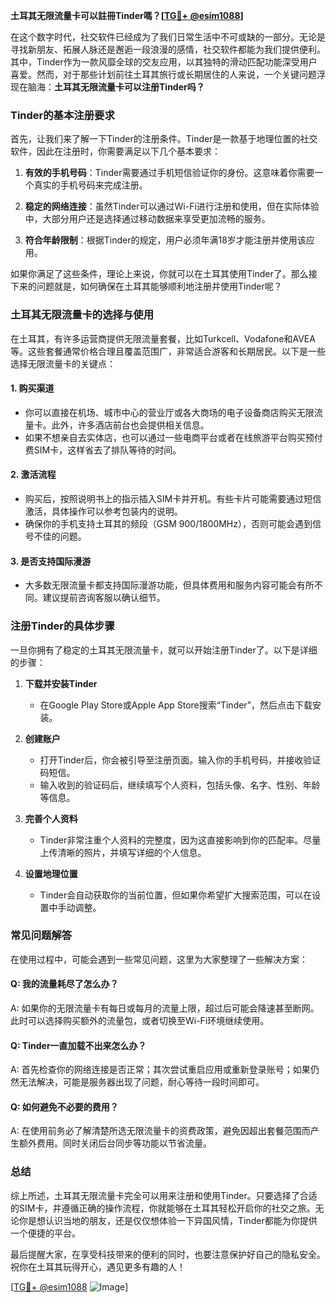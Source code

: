 **土耳其无限流量卡可以註冊Tinder嗎？[[TG💪+ @esim1088](https://t.me/s/esim1088)]**

在这个数字时代，社交软件已经成为了我们日常生活中不可或缺的一部分。无论是寻找新朋友、拓展人脉还是邂逅一段浪漫的感情，社交软件都能为我们提供便利。其中，Tinder作为一款风靡全球的交友应用，以其独特的滑动匹配功能深受用户喜爱。然而，对于那些计划前往土耳其旅行或长期居住的人来说，一个关键问题浮现在脑海：**土耳其无限流量卡可以注册Tinder吗？**

### Tinder的基本注册要求

首先，让我们来了解一下Tinder的注册条件。Tinder是一款基于地理位置的社交软件，因此在注册时，你需要满足以下几个基本要求：

1. **有效的手机号码**：Tinder需要通过手机短信验证你的身份。这意味着你需要一个真实的手机号码来完成注册。
   
2. **稳定的网络连接**：虽然Tinder可以通过Wi-Fi进行注册和使用，但在实际体验中，大部分用户还是选择通过移动数据来享受更加流畅的服务。

3. **符合年龄限制**：根据Tinder的规定，用户必须年满18岁才能注册并使用该应用。

如果你满足了这些条件，理论上来说，你就可以在土耳其使用Tinder了。那么接下来的问题就是，如何确保在土耳其能够顺利地注册并使用Tinder呢？

### 土耳其无限流量卡的选择与使用

在土耳其，有许多运营商提供无限流量套餐，比如Turkcell、Vodafone和AVEA等。这些套餐通常价格合理且覆盖范围广，非常适合游客和长期居民。以下是一些选择无限流量卡的关键点：

#### 1. **购买渠道**
   - 你可以直接在机场、城市中心的营业厅或各大商场的电子设备商店购买无限流量卡。此外，许多酒店前台也会提供相关信息。
   - 如果不想亲自去实体店，也可以通过一些电商平台或者在线旅游平台购买预付费SIM卡，这样省去了排队等待的时间。

#### 2. **激活流程**
   - 购买后，按照说明书上的指示插入SIM卡并开机。有些卡片可能需要通过短信激活，具体操作可以参考包装内的说明。
   - 确保你的手机支持土耳其的频段（GSM 900/1800MHz），否则可能会遇到信号不佳的问题。

#### 3. **是否支持国际漫游**
   - 大多数无限流量卡都支持国际漫游功能，但具体费用和服务内容可能会有所不同。建议提前咨询客服以确认细节。

### 注册Tinder的具体步骤

一旦你拥有了稳定的土耳其无限流量卡，就可以开始注册Tinder了。以下是详细的步骤：

1. **下载并安装Tinder**
   - 在Google Play Store或Apple App Store搜索“Tinder”，然后点击下载安装。

2. **创建账户**
   - 打开Tinder后，你会被引导至注册页面。输入你的手机号码，并接收验证码短信。
   - 输入收到的验证码后，继续填写个人资料，包括头像、名字、性别、年龄等信息。

3. **完善个人资料**
   - Tinder非常注重个人资料的完整度，因为这直接影响到你的匹配率。尽量上传清晰的照片，并填写详细的个人信息。

4. **设置地理位置**
   - Tinder会自动获取你的当前位置，但如果你希望扩大搜索范围，可以在设置中手动调整。

### 常见问题解答

在使用过程中，可能会遇到一些常见问题，这里为大家整理了一些解决方案：

#### Q: 我的流量耗尽了怎么办？
A: 如果你的无限流量卡有每日或每月的流量上限，超过后可能会降速甚至断网。此时可以选择购买额外的流量包，或者切换至Wi-Fi环境继续使用。

#### Q: Tinder一直加载不出来怎么办？
A: 首先检查你的网络连接是否正常；其次尝试重启应用或重新登录账号；如果仍然无法解决，可能是服务器出现了问题，耐心等待一段时间即可。

#### Q: 如何避免不必要的费用？
A: 在使用前务必了解清楚所选无限流量卡的资费政策，避免因超出套餐范围而产生额外费用。同时关闭后台同步等功能以节省流量。

### 总结

综上所述，土耳其无限流量卡完全可以用来注册和使用Tinder。只要选择了合适的SIM卡，并遵循正确的操作流程，你就能够在土耳其轻松开启你的社交之旅。无论你是想认识当地的朋友，还是仅仅想体验一下异国风情，Tinder都能为你提供一个便捷的平台。

最后提醒大家，在享受科技带来的便利的同时，也要注意保护好自己的隐私安全。祝你在土耳其玩得开心，遇见更多有趣的人！

[[TG💪+ @esim1088](https://t.me/s/esim1088) ![Image](https://i.postimg.cc/4NQfJmqS/Snipaste-2025-05-13-00-14-12.png)]
